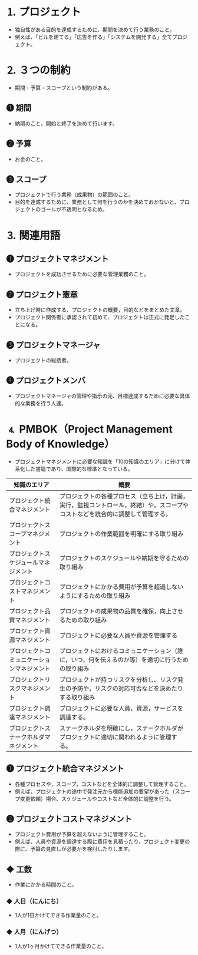 # ⒈ プロジェクト
- 独自性がある目的を達成するために、期間を決めて行う業務のこと。
- 例えば、「ビルを建てる」「広告を作る」「システムを開発する」全てプロジェクト。

# ⒉ ３つの制約
- 期間・予算・スコープという制約がある。

## ❶ 期間
- 納期のこと。開始と終了を決めて行います。

## ❷ 予算
- お金のこと。

## ❸ スコープ
- プロジェクトで行う業務（成果物）の範囲のこと。
- 目的を達成するために、業務として何を行うのかを決めておかないと、プロジェクトのゴールが不透明となるため。

# ⒊ 関連用語
## ❶ プロジェクトマネジメント
- プロジェクトを成功させるために必要な管理業務のこと。

## ❷ プロジェクト憲章
- 立ち上げ時に作成する、プロジェクトの概要，目的などをまとめた文章。
- プロジェクト関係者に承認されて初めて、プロジェクトは正式に発足したことになる。

## ❸ プロジェクトマネージャ
- プロジェクトの総括者。

## ❹ プロジェクトメンバ
- プロジェクトマネージャの管理や指示の元、目標達成するために必要な具体的な業務を行う人達。

# ⒋ PMBOK（Project Management Body of Knowledge）
- プロジェクトマネジメントに必要な知識を「10の知識のエリア」に分けて体系化した書籍であり、国際的な標準となっている。

| 知識のエリア | 概要 |
| --- | --- |
| プロジェクト統合マネジメント | プロジェクトの各種プロセス（立ち上げ，計画，実行，監視コントロール，終結）や，スコープやコストなどを統合的に調整して管理する。 |
| プロジェクトスコープマネジメント | プロジェクトの作業範囲を明確にする取り組み |
| プロジェクトスケジュールマネジメント | プロジェクトのスケジュールや納期を守るための取り組み |
| プロジェクトコストマネジメント | プロジェクトにかかる費用が予算を超過しないようにするための取り組み |
| プロジェクト品質マネジメント | プロジェクトの成果物の品質を確保，向上させるための取り組み |
| プロジェクト資源マネジメント | プロジェクトに必要な人員や資源を管理する |
| プロジェクトコミュニケーションマネジメント | プロジェクトにおけるコミュニケーション（誰に，いつ，何を伝えるのか等）を適切に行うための取り組み |
| プロジェクトリスクマネジメント | プロジェクトが持つリスクを分析し、リスク発生の予防や，リスクの対応可否などを決めたりする取り組み |
| プロジェクト調達マネジメント | プロジェクトに必要な人員，資源，サービスを調達する。 |
| プロジェクトステークホルダマネジメント | ステークホルダを明確にし，ステークホルダがプロジェクトに適切に関われるように管理する。 |

## ❶ プロジェクト統合マネジメント
- 各種プロセスや，スコープ，コストなどを全体的に調整して管理すること。
- 例えば、プロジェクトの途中で発注元から機能追加の要望があった（スコープ変更依頼）場合、スケジュールやコストなど全体的に調整を行う。

## ❷ プロジェクトコストマネジメント
- プロジェクト費用が予算を超えないように管理すること。
- 例えば、人員や資源を調達する際に費用を見積ったり，プロジェクト変更の際に、予算の見直しが必要かを検討したりします。

## ◆ 工数
- 作業にかかる時間のこと。

### ◆ 人日（にんにち）
- 1人が1日かけてできる作業量のこと。
  
### ◆ 人月（にんげつ）
- 1人が1ヶ月かけてできる作業量のこと。
